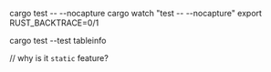 cargo test -- --nocapture
cargo watch "test -- --nocapture"
export RUST_BACKTRACE=0/1


cargo test --test tableinfo

// why is it `static` feature?